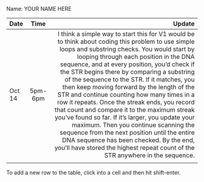 Name: YOUR NAME HERE

| Date   |  Time   |                                                                                                                          Update |
|:-------|:-------:|--------------------------------------------------------------------------------------------------------------------------------:|
| Oct 14 | 5pm-6pm | I think a simple way to start this for V1 would be to think about coding this problem to use simple loops and substring checks. You would start by looping through each position in the DNA sequence, and at every position, you’d check if the STR begins there by comparing a substring of the sequence to the STR. If it matches, you then keep moving forward by the length of the STR and continue counting how many times in a row it repeats. Once the streak ends, you record that count and compare it to the maximum streak you’ve found so far. If it’s larger, you update your maximum. Then you continue scanning the sequence from the next position until the entire DNA sequence has been checked. By the end, you’ll have stored the highest repeat count of the STR anywhere in the sequence.|
|        |         |                                                                                                                                 |


To add a new row to the table, click into a cell and then hit shift-enter.